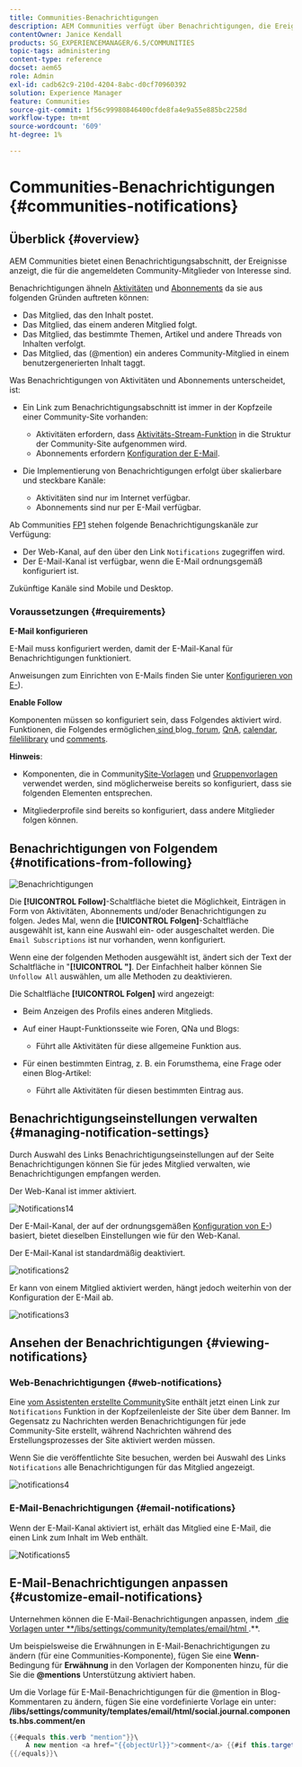 ```yaml
---
title: Communities-Benachrichtigungen
description: AEM Communities verfügt über Benachrichtigungen, die Ereignisse anzeigen, die für das angemeldete Community-Mitglied von Interesse sind
contentOwner: Janice Kendall
products: SG_EXPERIENCEMANAGER/6.5/COMMUNITIES
topic-tags: administering
content-type: reference
docset: aem65
role: Admin
exl-id: cadb62c9-210d-4204-8abc-d0cf70960392
solution: Experience Manager
feature: Communities
source-git-commit: 1f56c99980846400cfde8fa4e9a55e885bc2258d
workflow-type: tm+mt
source-wordcount: '609'
ht-degree: 1%

---
```


# Communities-Benachrichtigungen {#communities-notifications}

## Überblick {#overview}

AEM Communities bietet einen Benachrichtigungsabschnitt, der Ereignisse anzeigt, die für die angemeldeten Community-Mitglieder von Interesse sind.

Benachrichtigungen ähneln [Aktivitäten](/help/communities/essentials-activities.md) und [Abonnements](/help/communities/subscriptions.md) da sie aus folgenden Gründen auftreten können:

* Das Mitglied, das den Inhalt postet.
* Das Mitglied, das einem anderen Mitglied folgt.
* Das Mitglied, das bestimmte Themen, Artikel und andere Threads von Inhalten verfolgt.
* Das Mitglied, das (@mention) ein anderes Community-Mitglied in einem benutzergenerierten Inhalt taggt.

Was Benachrichtigungen von Aktivitäten und Abonnements unterscheidet, ist:

* Ein Link zum Benachrichtigungsabschnitt ist immer in der Kopfzeile einer Community-Site vorhanden:

   * Aktivitäten erfordern, dass [Aktivitäts-Stream-Funktion](/help/communities/functions.md#activity-stream-function) in die Struktur der Community-Site aufgenommen wird.
   * Abonnements erfordern [Konfiguration der E-Mail](/help/communities/email.md).

* Die Implementierung von Benachrichtigungen erfolgt über skalierbare und steckbare Kanäle:

   * Aktivitäten sind nur im Internet verfügbar.
   * Abonnements sind nur per E-Mail verfügbar.

Ab Communities [FP1](/help/communities/deploy-communities.md#latestfeaturepack) stehen folgende Benachrichtigungskanäle zur Verfügung:

* Der Web-Kanal, auf den über den Link `Notifications` zugegriffen wird.
* Der E-Mail-Kanal ist verfügbar, wenn die E-Mail ordnungsgemäß konfiguriert ist.

Zukünftige Kanäle sind Mobile und Desktop.

### Voraussetzungen {#requirements}

**E-Mail konfigurieren**

E-Mail muss konfiguriert werden, damit der E-Mail-Kanal für Benachrichtigungen funktioniert.

Anweisungen zum Einrichten von E-Mails finden Sie unter [Konfigurieren von E-](/help/communities/analytics.md)).

**Enable Follow**

Komponenten müssen so konfiguriert sein, dass Folgendes aktiviert wird. Funktionen, die Folgendes ermöglichen[&#x200B; sind &#x200B;](/help/communities/blog-feature.md)blog[, forum](/help/communities/forum.md), [QnA](/help/communities/working-with-qna.md), [calendar](/help/communities/calendar.md), [filelilibrary](/help/communities/file-library.md) und [comments](/help/communities/comments.md).

**Hinweis**:

* Komponenten, die in Community[Site-Vorlagen](/help/communities/sites.md) und [Gruppenvorlagen](/help/communities/tools-groups.md) verwendet werden, sind möglicherweise bereits so konfiguriert, dass sie folgenden Elementen entsprechen.

* Mitgliederprofile sind bereits so konfiguriert, dass andere Mitglieder folgen können.

## Benachrichtigungen von Folgendem {#notifications-from-following}

![Benachrichtigungen](assets/notifications.png)

Die **[!UICONTROL Follow]**-Schaltfläche bietet die Möglichkeit, Einträgen in Form von Aktivitäten, Abonnements und/oder Benachrichtigungen zu folgen. Jedes Mal, wenn die **[!UICONTROL Folgen]**-Schaltfläche ausgewählt ist, kann eine Auswahl ein- oder ausgeschaltet werden. Die `Email Subscriptions` ist nur vorhanden, wenn konfiguriert.

Wenn eine der folgenden Methoden ausgewählt ist, ändert sich der Text der Schaltfläche in &quot;**[!UICONTROL &quot;]**. Der Einfachheit halber können Sie `Unfollow All` auswählen, um alle Methoden zu deaktivieren.

Die Schaltfläche **[!UICONTROL Folgen]** wird angezeigt:

* Beim Anzeigen des Profils eines anderen Mitglieds.
* Auf einer Haupt-Funktionsseite wie Foren, QNa und Blogs:

   * Führt alle Aktivitäten für diese allgemeine Funktion aus.

* Für einen bestimmten Eintrag, z. B. ein Forumsthema, eine Frage oder einen Blog-Artikel:

   * Führt alle Aktivitäten für diesen bestimmten Eintrag aus.

## Benachrichtigungseinstellungen verwalten {#managing-notification-settings}

Durch Auswahl des Links Benachrichtigungseinstellungen auf der Seite Benachrichtigungen können Sie für jedes Mitglied verwalten, wie Benachrichtigungen empfangen werden.

Der Web-Kanal ist immer aktiviert.

![Notifications14](assets/notifications1.png)

Der E-Mail-Kanal, der auf der ordnungsgemäßen [Konfiguration von E-](/help/communities/email.md)) basiert, bietet dieselben Einstellungen wie für den Web-Kanal.

Der E-Mail-Kanal ist standardmäßig deaktiviert.

![notifications2](assets/notifications2.png)

Er kann von einem Mitglied aktiviert werden, hängt jedoch weiterhin von der Konfiguration der E-Mail ab.

![notifications3](assets/notifications3.png)

## Ansehen der Benachrichtigungen {#viewing-notifications}

### Web-Benachrichtigungen {#web-notifications}

Eine [vom Assistenten erstellte Community](/help/communities/sites-console.md)Site enthält jetzt einen Link zur `Notifications` Funktion in der Kopfzeilenleiste der Site über dem Banner. Im Gegensatz zu Nachrichten werden Benachrichtigungen für jede Community-Site erstellt, während Nachrichten während des Erstellungsprozesses der Site aktiviert werden müssen.

Wenn Sie die veröffentlichte Site besuchen, werden bei Auswahl des Links `Notifications` alle Benachrichtigungen für das Mitglied angezeigt.

![notifications4](assets/notifications4.png)

### E-Mail-Benachrichtigungen {#email-notifications}

Wenn der E-Mail-Kanal aktiviert ist, erhält das Mitglied eine E-Mail, die einen Link zum Inhalt im Web enthält.

![Notifications5](assets/notifications5.png)

## E-Mail-Benachrichtigungen anpassen {#customize-email-notifications}

Unternehmen können die E-Mail-Benachrichtigungen anpassen, indem [&#x200B; die Vorlagen unter **/libs/settings/community/templates/email/html &#x200B;](/help/communities/client-customize.md#overlays).**.

Um beispielsweise die Erwähnungen in E-Mail-Benachrichtigungen zu ändern (für eine Communities-Komponente), fügen Sie eine **Wenn**-Bedingung für **Erwähnung** in den Vorlagen der Komponenten hinzu, für die Sie die **@mentions** Unterstützung aktiviert haben.

Um die Vorlage für E-Mail-Benachrichtigungen für die @mention in Blog-Kommentaren zu ändern, fügen Sie eine vordefinierte Vorlage ein unter: **/libs/settings/community/templates/email/html/social.journal.components.hbs.comment/en**

```java
{{#equals this.verb "mention"}}\
    A new mention <a href="{{objectUrl}}">comment</a> {{#if this.target.properties.[jcr:title]}}to the article "{{{target.displayName}}}" {{/if}}was added by {{{user.name}}} on {{dateUtil this.published format="EEE, d MMM yyyy HH:mm:ss z"}}.\n \
{{/equals}}\
```
